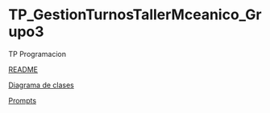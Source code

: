 # TP_GestionTurnosTallerMceanico_Grupo3
TP Programacion

[README](https://docs.google.com/document/d/1irZYD7EFx--T57MX7-_lL7YeuHwxDn7ZdHWj6gYMfzE/edit?tab=t.0)

[Diagrama de clases](https://drive.google.com/file/d/12EA9GNl3RKhEREqBURMETGpLDu0f_r1Y/view?usp=sharing)

[Prompts](https://drive.google.com/drive/folders/19KdQ8d43KnYxe8vgiaP3pNIsxL-AXsZP?usp=drive_link)
